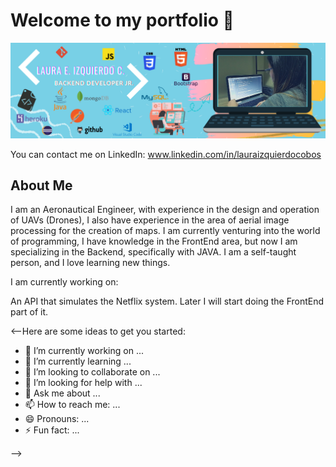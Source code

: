# Welcome to my portfolio 👋
![Laura Izquierdo](/images/LauraIzquierdo.png)

You can contact me on LinkedIn: www.linkedin.com/in/lauraizquierdocobos

## **About Me**

I am an Aeronautical Engineer, with experience in the design and operation of UAVs (Drones), I also have experience in the area of aerial image processing for the creation of maps. I am currently venturing into the world of programming, I have knowledge in the FrontEnd area, but now I am specializing in the Backend, specifically with JAVA. I am a self-taught person, and I love learning new things.

I am currently working on:

An API that simulates the Netflix system. Later I will start doing the FrontEnd part of it.


<--Here are some ideas to get you started:

- 🔭 I’m currently working on ...
- 🌱 I’m currently learning ...
- 👯 I’m looking to collaborate on ...
- 🤔 I’m looking for help with ...
- 💬 Ask me about ...
- 📫 How to reach me: ...
- 😄 Pronouns: ...
- ⚡ Fun fact: ...

-->
